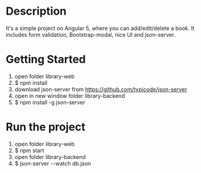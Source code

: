 # Description
It's a simple project on Angular 5, where you can add/edit/delete a book. It includes form validation, Bootstrap-modal, nice UI and json-server.

# Getting Started
1. open folder library-web
2. $ npm install
3. download json-server from https://github.com/typicode/json-server
4. open in new window folder library-backend
5. $ npm install -g json-server

# Run the project
1. open folder library-web
2. $ npm start
3. open folder library-backend
4. $ json-server --watch db.json

